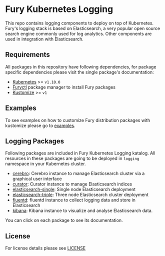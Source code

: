 # Fury Kubernetes Logging

This repo contains logging components to deploy on top of Kubernetes. Fury's
logging stack is based on Elasticsearch, a very popular open source search
engine commonly used for log analytics. Other components are used in integration
with Elasticsearch.

## Requirements

All packages in this repository have following dependencies, for package
specific dependencies please visit the single package's documentation:

- [Kubernetes](https://kubernetes.io) >= `v1.10.0`
- [Furyctl](https://github.com/sighup-io/furyctl) package manager to install Fury packages
- [Kustomize](https://github.com/kubernetes-sigs/kustomize) >= `v1`


## Examples

To see examples on how to customize Fury distribution packages with kustomize
please go to [examples](examples).


## Logging Packages

Following packages are included in Fury Kubernetes Logging katalog. All
resources in these packages are going to be deployed in `logging` namespace in
your Kubernetes cluster.

- [cerebro](katalog/cerebro): Cerebro instance to manage Elasticsearch cluster via a
  graphical user interface
- [curator](katalog/curator): Curator instance to manage Elasticsearch indices
- [elasticsearch-single](katalog/elasticsearch-single): Single node Elasticsearch
  deployment
- [elasticsearch-triple](katalog/elasticsearch-triple): Three node Elasticsearch cluster
  deployment
- [fluentd](katalog/fluentd): fluentd instance to collect logging data and store in
  Elasticsearch
- [kibana](katalog/kibana): Kibana instance to visualize and analyse Elasticsearch data.

You can click on each package to see its documentation.

## License

For license details please see [LICENSE](https://sighup.io/fury/license)
